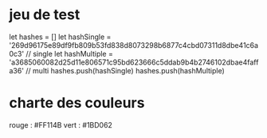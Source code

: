 # jeu de test
let hashes = []
let hashSingle = '269d96175e89df9fb809b53fd838d8073298b6877c4cbd07311d8dbe41c6a0c3' // single
let hashMultiple = 'a3685060082d25d11e806571c95bd623666c5ddab9b4b2746102dbae4faffa36' // multi
hashes.push(hashSingle)
hashes.push(hashMultiple)

# charte des couleurs
rouge : #FF114B
vert : #1BD062